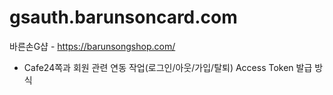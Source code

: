 # gsauth.barunsoncard.com
 바른손G샵 - https://barunsongshop.com/

 * Cafe24쪽과 회원 관련 연동 작업(로그인/아웃/가입/탈퇴)
   Access Token 발급 방식 
